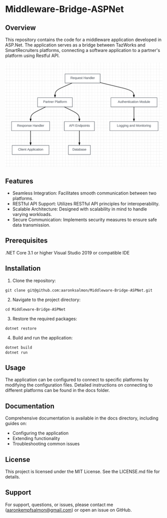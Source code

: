 # Middleware-Bridge-ASPNet
## Overview
This repository contains the code for a middleware application developed in ASP.Net. The application serves as a bridge between TazWorks and SmartRecruiters platforms, connecting a software application to a partner's platform using Restful API.

![img.png](img.png)

## Features
- Seamless Integration: Facilitates smooth communication between two platforms.
- RESTful API Support: Utilizes RESTful API principles for interoperability.
- Scalable Architecture: Designed with scalability in mind to handle varying workloads.
- Secure Communication: Implements security measures to ensure safe data transmission.

## Prerequisites
.NET Core 3.1 or higher
Visual Studio 2019 or compatible IDE

## Installation
1. Clone the repository:
```
git clone git@github.com:aaronksalmon/Middleware-Bridge-ASPNet.git
```
2. Navigate to the project directory:
```
cd Middleware-Bridge-ASPNet
```
3. Restore the required packages:
```
dotnet restore
```
4. Build and run the application:
```
dotnet build
dotnet run
```

## Usage
The application can be configured to connect to specific platforms by modifying the configuration files. Detailed instructions on connecting to different platforms can be found in the docs folder.

## Documentation
Comprehensive documentation is available in the docs directory, including guides on:

- Configuring the application
- Extending functionality
- Troubleshooting common issues

## License
This project is licensed under the MIT License. See the LICENSE.md file for details.

## Support
For support, questions, or issues, please contact me (aaronkempfsalmon@gmail.com) or open an issue on GitHub.
